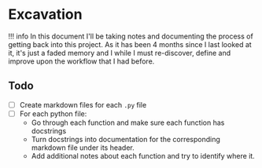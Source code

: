 # Excavation

!!! info
    In this document I'll be taking notes and documenting the process of getting back into this project. 
    As it has been 4 months since I last looked at it, it's just a faded memory and I while I must re-discover, define and improve upon the workflow that I had before.

## **Todo**

- [ ] Create markdown files for each `.py` file
- [ ] For each python file:
    - Go through each function and make sure each function has docstrings
    - Turn docstrings into documentation for the corresponding markdown file under its header.
    - Add additional notes about each function and try to identify where it.
